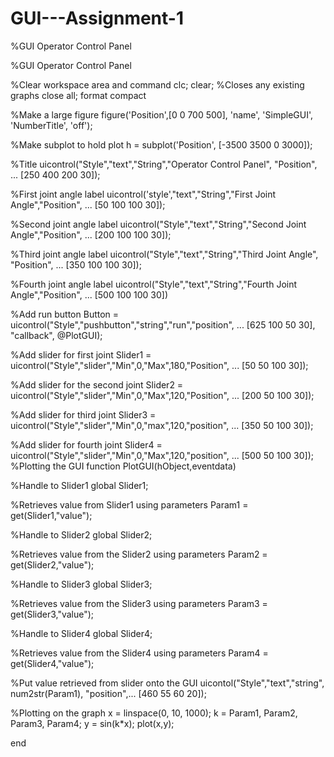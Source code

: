 # GUI---Assignment-1

%GUI Operator Control Panel 

%GUI Operator Control Panel 

%Clear workspace area and command 
clc;
clear;
%Closes any existing graphs 
close all; 
format compact

%Make a large figure 
figure('Position',[0 0 700 500], 'name', 'SimpleGUI', 'NumberTitle', 'off');

%Make subplot to hold plot 
h = subplot('Position', [-3500 3500 0 3000]);

%Title
uicontrol("Style","text","String","Operator Control Panel", "Position", ...
    [250 400 200 30]);

%First joint angle label
uicontrol('style',"text","String","First Joint Angle","Position", ...
    [50 100 100 30]);

%Second joint angle label
uicontrol("Style","text","String","Second Joint Angle","Position", ...
    [200 100 100 30]);

%Third joint angle label
uicontrol("Style","text","String","Third Joint Angle", "Position", ...
    [350 100 100 30]);

%Fourth joint angle label
uicontrol("Style","text","String","Fourth Joint Angle","Position", ...
    [500 100 100 30])

%Add run button 
Button = uicontrol("Style","pushbutton","string","run","position", ...
    [625 100 50 30], "callback", @PlotGUI);

%Add slider for first joint
Slider1 = uicontrol("Style","slider","Min",0,"Max",180,"Position", ...
    [50 50 100 30]);

%Add slider for the second joint
Slider2 = uicontrol("Style","slider","Min",0,"Max",120,"Position", ...
    [200 50 100 30]);

%Add slider for third joint
Slider3 = uicontrol("Style","slider","Min",0,"max",120,"position", ...
    [350 50 100 30]);

%Add slider for fourth joint
Slider4 = uicontrol("Style","slider","Min",0,"Max",120,"position", ...
    [500 50 100 30]);
%Plotting the GUI
function PlotGUI(hObject,eventdata)

%Handle to Slider1
global Slider1;

%Retrieves value from Slider1 using parameters
Param1 = get(Slider1,"value");

%Handle to Slider2
global Slider2;

%Retrieves value from the Slider2 using parameters
Param2 = get(Slider2,"value");

%Handle to Slider3
global Slider3;

%Retrieves value from the Slider3 using parameters
Param3 = get(Slider3,"value");

%Handle to Slider4
global Slider4;

%Retrieves value from the Slider4 using parameters
Param4 = get(Slider4,"value");

%Put value retrieved from slider onto the GUI
uicontol("Style","text","string", num2str(Param1), "position",...
    [460 55 60 20]);
    
%Plotting on the graph
x = linspace(0, 10, 1000);
k = Param1, Param2, Param3, Param4;
y = sin(k*x);
plot(x,y);

end
